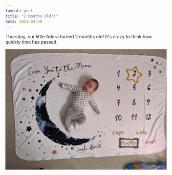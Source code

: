 ```yaml
---
layout: post
title: "2 Months Old!!"
date: 2021-03-29
---
```


Thursday, our little Adora turned 2 months old! It's crazy to think how quickly time has passed.

![](/assets/img/PXL_20210329_151504105.jpg)
